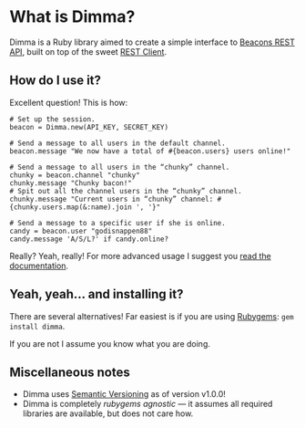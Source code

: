 What is Dimma?
==============
Dimma is a Ruby library aimed to create a simple interface to [Beacons REST API](http://www.beaconpush.com/), built on top of the sweet [REST Client](http://github.com/archiloque/rest-client).

How do I use it?
----------------
Excellent question! This is how:

    # Set up the session.
    beacon = Dimma.new(API_KEY, SECRET_KEY)
    
    # Send a message to all users in the default channel.
    beacon.message "We now have a total of #{beacon.users} users online!"
    
    # Send a message to all users in the “chunky” channel.
    chunky = beacon.channel "chunky"
    chunky.message "Chunky bacon!"
    # Spit out all the channel users in the “chunky” channel.
    chunky.message "Current users in “chunky” channel: #{chunky.users.map(&:name).join ', '}"
    
    # Send a message to a specific user if she is online.
    candy = beacon.user "godisnappen88"
    candy.message 'A/S/L?' if candy.online?

Really? Yeah, really! For more advanced usage I suggest you [read the documentation](http://rdoc.info/github/Burgestrand/Dimma/master/frames).

Yeah, yeah… and installing it?
------------------------------
There are several alternatives! Far easiest is if you are using
[Rubygems](http://rubygems.org/): `gem install dimma`.

If you are not I assume you know what you are doing.

Miscellaneous notes
-------------------
- Dimma uses [Semantic Versioning](http://semver.org/) as of version v1.0.0!
- Dimma is completely *rubygems agnostic* — it assumes all required libraries are available, but does not care how.